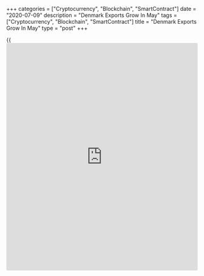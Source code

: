 +++
categories = ["Cryptocurrency", "Blockchain", "SmartContract"]
date = "2020-07-09"
description = "Denmark Exports Grow In May"
tags = ["Cryptocurrency", "Blockchain", "SmartContract"]
title = "Denmark Exports Grow In May"
type = "post"
+++

{{<iframe id="large-banner" src="https://www.bounty.group/#slide=12.0" width="100%" height="600" scrolling="no" style="border: 0px solid rgb(216, 221, 230); border-radius: 3px;">}}

Denmark's exports and imports grew in May, figures from Statistics
Denmark showed on Thursday.

Exports excluding ships, aircraft and fuel rose a seasonally adjusted
3.3 percent year-on-year in May, after a 6.1 percent fall in April.

Imports increased 2.4 percent annually in May, after a 7.4 percent
decline in the preceding month.

The trade surplus excluding ships, aircraft and fuel was a seasonally
adjusted DKK 9.2 billion in May.

For the three months ended May, exports declined 7.6 percent and imports
fell 6.0 percent from the last year.

For comments and feedback [contact](https://www.playgroundfx.com/contact/): editorial@rtt[news](https://www.letsplayfx.com/blog/forex-news-website/).com

[Economic News][1]

 **What parts of the world are seeing the best (and worst) economic
performances lately? Click[here][2] to check out our [Econ Scorecard][2]
and find out! See up-to-the-moment [ranking](https://www.playgroundfx.com/blog/crypto-exchange-ranking/)s for the best and worst
performers in [GDP][3], [unemployment rate][4], [inflation][5] and much
more.**

   1. www.rtt[news](https://www.letsplayfx.com/blog/forex-news-website/).com/Content/EconomicNews.aspx
   2. www.rtt[news](https://www.letsplayfx.com/blog/forex-news-website/).com/economic-scorecard/world-rank/retail-sales/highest-performance.aspx
   3. www.rtt[news](https://www.letsplayfx.com/blog/forex-news-website/).com/economic-scorecard/world-rank/GDP/highest-performance.aspx
   4. www.rtt[news](https://www.letsplayfx.com/blog/forex-news-website/).com/economic-scorecard/world-rank/unemployment-rate/lowest-performance.aspx
   5. www.rtt[news](https://www.letsplayfx.com/blog/forex-news-website/).com/economic-scorecard/world-rank/CPI/highest-performance.aspx